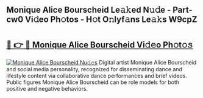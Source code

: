 ## Monique Alice Bourscheid Le𝚊𝚔ed N𝚞𝚍e - Part-cw0 Vi𝚍eo Ph𝚘tos - H𝚘t O𝚗lyf𝚊ns Le𝚊𝚔s W9cpZ

# <h2><a href="http://hf71fr5.feru.top/?c=Monique+Alice+Bourscheid">🔗 👉 🔴 Monique Alice Bourscheid Vi𝚍𝚎o Ph𝚘t𝚘𝚜</a></h2>

[![Monique Alice Bourscheid Nu𝚍𝚎s](https://i.imgur.com/0TWrTi3.gif)](http://hf71fr5.feru.top/?c=Monique+Alice+Bourscheid)
Digital artist Monique Alice Bourscheid and social media personality, recognized for disseminating dance and lifestyle content via collaborative dance performances and brief videos. Public figures Monique Alice Bourscheid can be role models for both positive and negative behaviors. 
